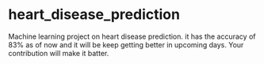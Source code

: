 # heart_disease_prediction
Machine learning project on heart disease prediction. it  has  the accuracy of 83% as of now  and  it will be keep getting better in upcoming days. Your contribution will make it batter. 
